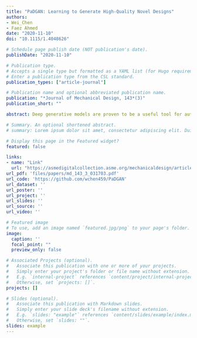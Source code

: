 ```yaml
---
title: "PaDGAN: Learning to Generate High-Quality Novel Designs"
authors:
- Wei_Chen
- Faez Ahmed
date: "2020-11-10"
doi: "10.1115/1.4048626"

# Schedule page publish date (NOT publication's date).
publishDate: "2020-11-10"

# Publication type.
# Accepts a single type but formatted as a YAML list (for Hugo requirements).
# Enter a publication type from the CSL standard.
publication_types: ["article-journal"]

# Publication name and optional abbreviated publication name.
publication: "*Journal of Mechanical Design, 143*(3)"
publication_short: ""

abstract: Deep generative models are proven to be a useful tool for automatic design synthesis and design space exploration. When applied in engineering design, existing generative models face three challenges&#58; (1) generated designs lack diversity and do not cover all areas of the design space, (2) it is difficult to explicitly improve the overall performance or quality of generated designs, and (3) existing models generally do not generate novel designs, outside the domain of the training data. In this article, we simultaneously address these challenges by proposing a new determinantal point process-based loss function for probabilistic modeling of diversity and quality. With this new loss function, we develop a variant of the generative adversarial network, named "performance augmented diverse generative adversarial network" (PaDGAN), which can generate novel high-quality designs with good coverage of the design space. By using three synthetic examples and one real-world airfoil design example, we demonstrate that PaDGAN can generate diverse and high-quality designs. In comparison to a vanilla generative adversarial network, on average, it generates samples with a 28\% higher mean quality score with larger diversity and without the mode collapse issue. Unlike typical generative models that usually generate new designs by interpolating within the boundary of training data, we show that PaDGAN expands the design space boundary outside the training data towards high-quality regions. The proposed method is broadly applicable to many tasks including design space exploration, design optimization, and creative solution recommendation.

# Summary. An optional shortened abstract.
# summary: Lorem ipsum dolor sit amet, consectetur adipiscing elit. Duis posuere tellus ac convallis placerat. Proin tincidunt magna sed ex sollicitudin condimentum.

# Display this page in the Featured widget?
featured: false

links:
- name: "Link"
  url: "https://asmedigitalcollection.asme.org/mechanicaldesign/article/143/3/031703/1087578/PaDGAN-Learning-to-Generate-High-Quality-Novel"
url_pdf: 'files/papers/md_143_3_031703.pdf'
url_code: 'https://github.com/wchen459/PaDGAN'
url_dataset: ''
url_poster: ''
url_project: ''
url_slides: ''
url_source: ''
url_video: ''

# Featured image
# To use, add an image named `featured.jpg/png` to your page's folder. 
image:
  caption: ''
  focal_point: ""
  preview_only: false

# Associated Projects (optional).
#   Associate this publication with one or more of your projects.
#   Simply enter your project's folder or file name without extension.
#   E.g. `internal-project` references `content/project/internal-project/index.md`.
#   Otherwise, set `projects: []`.
projects: []

# Slides (optional).
#   Associate this publication with Markdown slides.
#   Simply enter your slide deck's filename without extension.
#   E.g. `slides: "example"` references `content/slides/example/index.md`.
#   Otherwise, set `slides: ""`.
slides: example
---
```

